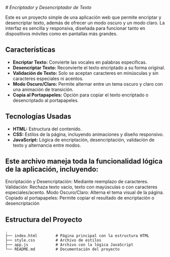 <em> # Encriptador y Desencriptador de Texto </em>

Este es un proyecto simple de una aplicación web que permite encriptar y desencriptar texto, además de ofrecer un modo oscuro y un modo claro. La interfaz es sencilla y responsiva, diseñada para funcionar tanto en dispositivos móviles como en pantallas más grandes.

## Características

- **Encriptar Texto:** Convierte las vocales en palabras específicas.
- **Desencriptar Texto:** Reconvierte el texto encriptado a su forma original.
- **Validación de Texto:** Solo se aceptan caracteres en minúsculas y sin caracteres especiales ni acentos.
- **Modo Oscuro/Claro:** Permite alternar entre un tema oscuro y claro con una animación de transición.
- **Copia al Portapapeles:** Opción para copiar el texto encriptado o desencriptado al portapapeles.

## Tecnologías Usadas

- **HTML:** Estructura del contenido.
- **CSS:** Estilos de la página, incluyendo animaciones y diseño responsivo.
- **JavaScript:** Lógica de encriptación, desencriptación, validación de texto y alternancia entre modos.
  
## Este archivo maneja toda la funcionalidad lógica de la aplicación, incluyendo:

Encriptación y Desencriptación: Mediante reemplazo de caracteres.
Validación: Rechaza texto vacío, texto con mayúsculas o con caracteres especiales/acento.
Modo Oscuro/Claro: Alterna el tema visual de la página.
Copiado al portapapeles: Permite copiar el resultado de encriptación o desencriptación

## Estructura del Proyecto

```plaintext
.
├── index.html        # Página principal con la estructura HTML
├── style.css         # Archivo de estilos
├── app.js            # Archivo con la lógica JavaScript
└── README.md         # Documentación del proyecto

